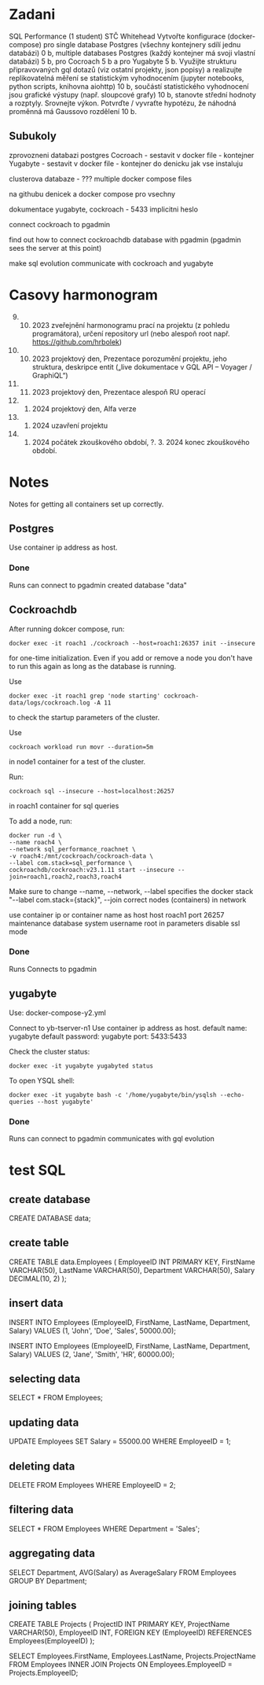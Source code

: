 # Zadani
SQL Performance (1 student) STČ Whitehead
    Vytvořte konfigurace (docker-compose) pro single database Postgres (všechny kontejnery sdílí jednu databázi) 0 b, multiple databases Postgres (každý kontejner má svoji vlastní databázi) 5 b, pro Cocroach 5 b a pro Yugabyte 5 b.
    Využijte strukturu připravovaných gql dotazů (viz ostatní projekty, json popisy) a realizujte replikovatelná měření se statistickým vyhodnocením (jupyter notebooks, python scripts, knihovna aiohttp) 10 b, součástí statistického vyhodnocení jsou grafické výstupy (např. sloupcové grafy) 10 b, stanovte střední hodnoty a rozptyly. Srovnejte výkon. Potvrďte / vyvraťte hypotézu, že náhodná proměnná má Gaussovo rozdělení 10 b.

## Subukoly
zprovozneni databazi postgres
Cocroach - sestavit v docker file - kontejner
Yugabyte - sestavit v docker file - kontejner
do denicku jak vse instaluju

clusterova databaze - ???
multiple docker compose files

na githubu denicek a docker compose pro vsechny


dokumentace yugabyte, cockroach - 5433 implicitni heslo

connect cockroach to pgadmin

find out how to connect cockroachdb database with pgadmin (pgadmin sees the server at this point)

make sql evolution communicate with cockroach and yugabyte





# Casovy harmonogram
9. 10. 2023 zveřejnění harmonogramu prací na projektu (z pohledu programátora), určení repository url (nebo alespoň root např. https://github.com/hrbolek)
16. 10. 2023 projektový den, Prezentace porozumění projektu, jeho struktura, deskripce entit („live dokumentace v GQL API – Voyager / GraphiQL“)
27. 11. 2023 projektový den, Prezentace alespoň RU operací
15. 1. 2024 projektový den, Alfa verze
21. 1. 2024 uzavření projektu
22. 1. 2024 počátek zkouškového období,
?. 3. 2024 konec zkouškového období.

# Notes
Notes for getting all containers set up correctly.

## Postgres
Use container ip address as host.

### Done
Runs
can connect to pgadmin
created database "data"




## Cockroachdb

After running dokcer compose, run: 

    docker exec -it roach1 ./cockroach --host=roach1:26357 init --insecure

for one-time initialization. Even if you add or remove a node you don't have to run this again as long as the database is running.


Use 

    docker exec -it roach1 grep 'node starting' cockroach-data/logs/cockroach.log -A 11 

to check the startup parameters of the cluster.



Use 

    cockroach workload run movr --duration=5m 

in node1 container for a test of the cluster.



Run: 

    cockroach sql --insecure --host=localhost:26257 

in roach1 container for sql queries



To add a node, run: 

    docker run -d \
    --name roach4 \
    --network sql_performance_roachnet \
    -v roach4:/mnt/cockroach/cockroach-data \
    --label com.stack=sql_performance \
    cockroachdb/cockroach:v23.1.11 start --insecure --join=roach1,roach2,roach3,roach4

Make sure to change --name, --network, --label specifies the docker stack "--label com.stack={stack}", --join correct nodes (containers) in network


use container ip or container name as host
host roach1
port 26257
maintenance database system
username root
in parameters disable ssl mode



### Done
Runs
Connects to pgadmin



## yugabyte

Use: docker-compose-y2.yml

Connect to yb-tserver-n1
Use container ip address as host.
default name: yugabyte
default password: yugabyte
port: 5433:5433

Check the cluster status:
    
    docker exec -it yugabyte yugabyted status

To open YSQL shell:

    docker exec -it yugabyte bash -c '/home/yugabyte/bin/ysqlsh --echo-queries --host yugabyte'


### Done
Runs
can connect to pgadmin
communicates with gql evolution



# test SQL
## create database

CREATE DATABASE data; 

## create table
CREATE TABLE data.Employees (
    EmployeeID INT PRIMARY KEY,
    FirstName VARCHAR(50),
    LastName VARCHAR(50),
    Department VARCHAR(50),
    Salary DECIMAL(10, 2)
);

## insert data
INSERT INTO Employees (EmployeeID, FirstName, LastName, Department, Salary) 
VALUES (1, 'John', 'Doe', 'Sales', 50000.00);

INSERT INTO Employees (EmployeeID, FirstName, LastName, Department, Salary) 
VALUES (2, 'Jane', 'Smith', 'HR', 60000.00);

## selecting data
SELECT * FROM Employees;

## updating data
UPDATE Employees
SET Salary = 55000.00
WHERE EmployeeID = 1;

## deleting data
DELETE FROM Employees
WHERE EmployeeID = 2;

## filtering data
SELECT * FROM Employees
WHERE Department = 'Sales';

## aggregating data
SELECT Department, AVG(Salary) as AverageSalary
FROM Employees
GROUP BY Department;

## joining tables
CREATE TABLE Projects (
    ProjectID INT PRIMARY KEY,
    ProjectName VARCHAR(50),
    EmployeeID INT,
    FOREIGN KEY (EmployeeID) REFERENCES Employees(EmployeeID)
);

SELECT Employees.FirstName, Employees.LastName, Projects.ProjectName
FROM Employees
INNER JOIN Projects
ON Employees.EmployeeID = Projects.EmployeeID;